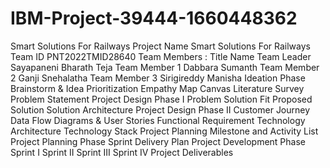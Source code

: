 # IBM-Project-39444-1660448362
Smart Solutions For Railways
Project Name	Smart Solutions For Railways
Team ID	PNT2022TMID28640
Team Members :
Title	Name
Team Leader	Sayapaneni Bharath Teja
Team Member 1	Dabbara Sumanth
Team Member 2	Ganji Snehalatha
Team Member 3	Sirigireddy Manisha
Ideation Phase
Brainstorm & Idea Prioritization
Empathy Map Canvas
Literature Survey
Problem Statement
Project Design Phase I
Problem Solution Fit
Proposed Solution
Solution Architecture
Project Design Phase II
Customer Journey
Data Flow Diagrams & User Stories
Functional Requirement
Technology Architecture
Technology Stack
Project Planning
Milestone and Activity List
Project Planning Phase
Sprint Delivery Plan
Project Development Phase
Sprint I
Sprint II
Sprint III
Sprint IV
Project Deliverables


